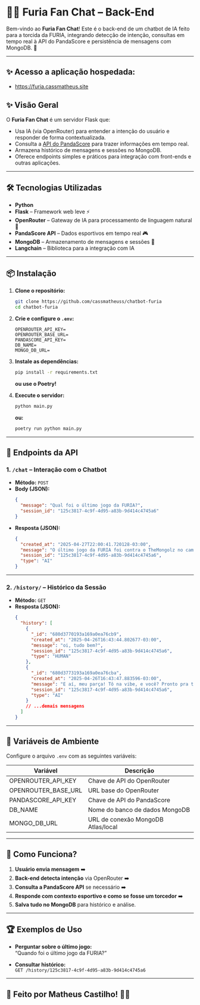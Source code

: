 # 🦊🔥 Furia Fan Chat – Back-End

Bem-vindo ao **Furia Fan Chat**! Este é o back-end de um chatbot de IA feito para a torcida da FURIA, integrando detecção de intenção, consultas em tempo real à API do PandaScore e persistência de mensagens com MongoDB. 🚀

---

## ✨ Acesso a aplicação hospedada:
 - https://furia.cassmatheus.site

## ✨ Visão Geral

O **Furia Fan Chat** é um servidor Flask que:

- Usa IA (via OpenRouter) para entender a intenção do usuário e responder de forma contextualizada.
- Consulta a [API do PandaScore](https://developers.pandascore.co/reference/) para trazer informações em tempo real.
- Armazena histórico de mensagens e sessões no MongoDB.
- Oferece endpoints simples e práticos para integração com front-ends e outras aplicações.

---

## 🛠️ Tecnologias Utilizadas

- **Python**
- **Flask** – Framework web leve ⚡
- **OpenRouter** – Gateway de IA para processamento de linguagem natural 🤖
- **PandaScore API** – Dados esportivos em tempo real 🎮
- **MongoDB** – Armazenamento de mensagens e sessões 💾
- **Langchain** – Biblioteca para a integração com IA
---

## 📦 Instalação

1. **Clone o repositório:**
   ```bash
   git clone https://github.com/cassmatheuss/chatbot-furia
   cd chatbot-furia
   ```

2. **Crie e configure o `.env`:**
   ```env
   OPENROUTER_API_KEY=
   OPENROUTER_BASE_URL=
   PANDASCORE_API_KEY=
   DB_NAME=
   MONGO_DB_URL=
   ```

3. **Instale as dependências:**
   ```bash
   pip install -r requirements.txt
   ```
   **ou use o Poetry!**

5. **Execute o servidor:**
   ```bash
   python main.py
   ```
   **ou:**
   ```bash
   poetry run python main.py
   ```

---

## 🚦 Endpoints da API

### 1. `/chat` – Interação com o Chatbot

- **Método:** `POST`
- **Body (JSON):**
  ```json
  {
    "message": "Qual foi o último jogo da FURIA?",
    "session_id": "125c3817-4c9f-4d95-a83b-9d414c4745a6"
  }
  ```
- **Resposta (JSON):**
  ```json
  {
    "created_at": "2025-04-27T22:00:41.720128-03:00",
    "message": "O último jogo da FURIA foi contra o TheMongolz no campeonato PGL Bucharest - Group Stage. Aqui estão os detalhes:\n\n- **Times**: FURIA x TheMongolz\n- **Vencedor**: TheMongolz\n- **Início**: 09/04/2025 às 09:55 (Horário de Brasília)\n- **Fim**: 09/04/2025 às 11:48 (Horário de Brasília)\n\nVamos torcer para que a FURIA se recupere nas próximas partidas! 🐾🔥",
    "session_id": "125c3817-4c9f-4d95-a83b-9d414c4745a6",
    "type": "AI"
  }
  ```

---

### 2. `/history/` – Histórico da Sessão

- **Método:** `GET`
- **Resposta (JSON):**
  ```json
  {
    "history": [
      {
        "_id": "680d3770193a169a0ea76cb9",
        "created_at": "2025-04-26T16:43:44.802677-03:00",
        "message": "oi, tudo bem?",
        "session_id": "125c3817-4c9f-4d95-a83b-9d414c4745a6",
        "type": "HUMAN"
      },
      {
        "_id": "680d3773193a169a0ea76cba",
        "created_at": "2025-04-26T16:43:47.883596-03:00",
        "message": "E aí, meu parça! Tô na vibe, e você? Pronto pra torcer pela FURIA e quebrar tudo no CS2? VAMO FURIA! 🦊🔥",
        "session_id": "125c3817-4c9f-4d95-a83b-9d414c4745a6",
        "type": "AI"
      }
      // ...demais mensagens
    ]
  }
  ```

---

## 🔑 Variáveis de Ambiente

Configure o arquivo `.env` com as seguintes variáveis:

| Variável               | Descrição                                           |
|------------------------|----------------------------------------------------|
| OPENROUTER_API_KEY     | Chave de API do OpenRouter                         |
| OPENROUTER_BASE_URL    | URL base do OpenRouter                             |
| PANDASCORE_API_KEY     | Chave de API do PandaScore                         |
| DB_NAME                | Nome do banco de dados MongoDB                     |
| MONGO_DB_URL           | URL de conexão MongoDB Atlas/local                 |

---

## 🧠 Como Funciona?

1. **Usuário envia mensagem** ➡️
2. **Back-end detecta intenção** via OpenRouter ➡️
3. **Consulta a PandaScore API** se necessário ➡️
4. **Responde com contexto esportivo e como se fosse um torcedor** ➡️
5. **Salva tudo no MongoDB** para histórico e análise.

---

## 🏆 Exemplos de Uso

- **Perguntar sobre o último jogo:**  
  “Quando foi o último jogo da FURIA?”

- **Consultar histórico:**  
  `GET /history/125c3817-4c9f-4d95-a83b-9d414c4745a6`

---


## 📣 Feito por Matheus Castilho! 🦊🔥
